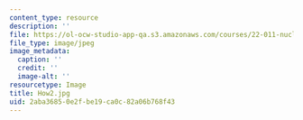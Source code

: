 ```yaml
---
content_type: resource
description: ''
file: https://ol-ocw-studio-app-qa.s3.amazonaws.com/courses/22-011-nuclear-engineering-science-systems-and-society-spring-2020/2aba36850e2fbe19ca0c82a06b768f43_How2.jpg
file_type: image/jpeg
image_metadata:
  caption: ''
  credit: ''
  image-alt: ''
resourcetype: Image
title: How2.jpg
uid: 2aba3685-0e2f-be19-ca0c-82a06b768f43
---
```

